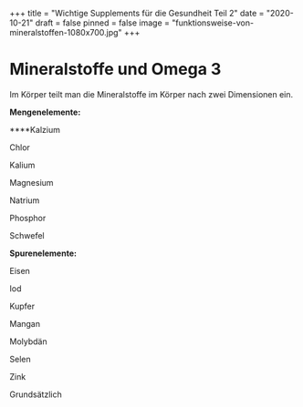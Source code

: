 +++
title = "Wichtige Supplements für die Gesundheit Teil 2"
date = "2020-10-21"
draft = false
pinned = false
image = "funktionsweise-von-mineralstoffen-1080x700.jpg"
+++
# **Mineralstoffe und Omega 3**

Im Körper teilt man die Mineralstoffe im Körper nach zwei Dimensionen ein.

**Mengenelemente:**

**[](https://de.wikipedia.org/wiki/Calcium "Calcium")**Kalzium 

Chlor [](https://de.wikipedia.org/wiki/Kalium "Kalium")

Kalium 

[](https://de.wikipedia.org/wiki/Magnesium "Magnesium")Magnesium 

[](https://de.wikipedia.org/wiki/Natrium "Natrium")Natrium 

[](https://de.wikipedia.org/wiki/Phosphor "Phosphor")Phosphor[](https://de.wikipedia.org/wiki/Chlor "Chlor")

[](https://de.wikipedia.org/wiki/Schwefel "Schwefel")Schwefel

**Spurenelemente:**

Eisen

Iod

Kupfer

Mangan

Molybdän

Selen

Zink



Grundsätzlich